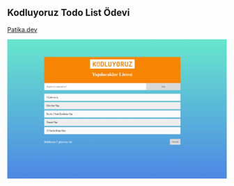 ## Kodluyoruz Todo List Ödevi

[Patika.dev](https://app.patika.dev/emirhankumus)

![Todo List](image.png)